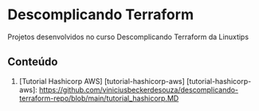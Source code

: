 # Descomplicando Terraform
Projetos desenvolvidos no curso Descomplicando Terraform da Linuxtips

## Conteúdo

1. [Tutorial Hashicorp AWS] [tutorial-hashicorp-aws]
[tutorial-hashicorp-aws]: https://github.com/viniciusbeckerdesouza/descomplicando-terraform-repo/blob/main/tutorial_hashicorp.MD


